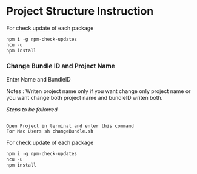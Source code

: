 # Project Structure Instruction

For check update of each package

```javascript
npm i -g npm-check-updates
ncu -u
npm install
```

### **Change Bundle ID and Project Name**

Enter Name and BundleID

Notes : Writen project name only if you want change only project name or you want change both project name and bundleID writen both.

*Steps to be followed*

```

Open Project in terminal and enter this command
For Mac Users sh changeBundle.sh 

```

For check update of each package

```javascript
npm i -g npm-check-updates
ncu -u
npm install
```
